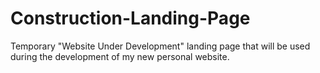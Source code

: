 # Construction-Landing-Page
Temporary "Website Under Development" landing page that will be used during the development of my new personal website.
